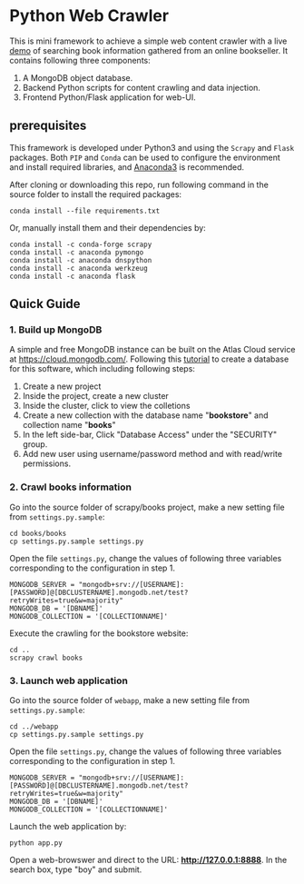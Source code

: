 # Python Web Crawler

This is mini framework to achieve a simple web content crawler with a live [demo](http://wenxinli.info:8080/) of searching book information gathered from an online bookseller. It contains following three components:

1. A MongoDB object database.
2. Backend Python scripts for content crawling and data injection.
3. Frontend Python/Flask application for web-UI.

## prerequisites

This framework is developed under Python3 and using the `Scrapy` and `Flask` packages. Both `PIP` and `Conda` can be used to configure the environment and install required libraries, and [Anaconda3](https://www.anaconda.com/distribution/) is recommended.

After cloning or downloading this repo, run following command in the source folder to install the required packages:

```
conda install --file requirements.txt
```

Or, manually install them and their dependencies by:

```
conda install -c conda-forge scrapy
conda install -c anaconda pymongo
conda install -c anaconda dnspython
conda install -c anaconda werkzeug
conda install -c anaconda flask
```

## Quick Guide

### 1. Build up MongoDB

A simple and free MongoDB instance can be built on the Atlas Cloud service at https://cloud.mongodb.com/. Following this [tutorial](https://docs.atlas.mongodb.com/tutorial/deploy-free-tier-cluster/) to create a database for this software, which including following steps:

  1. Create a new project
  2. Inside the project, create a new cluster
  3. Inside the cluster, click to view the colletions
  4. Create a new collection with the database name "**bookstore**" and collection name "**books**"
  5. In the left side-bar, Click "Database Access" under the "SECURITY" group.
  6. Add new user using username/password method and with read/write permissions.

### 2. Crawl books information

Go into the source folder of scrapy/books project, make a new setting file from `settings.py.sample`:

```
cd books/books
cp settings.py.sample settings.py
```

Open the file `settings.py`, change the values of following three variables corresponding to the configuration in step 1.

```
MONGODB_SERVER = "mongodb+srv://[USERNAME]:[PASSWORD]@[DBCLUSTERNAME].mongodb.net/test?retryWrites=true&w=majority"
MONGODB_DB = '[DBNAME]'
MONGODB_COLLECTION = '[COLLECTIONNAME]'
```

Execute the crawling for the bookstore website:

```
cd ..
scrapy crawl books
```

### 3. Launch web application

Go into the source folder of `webapp`, make a new setting file from `settings.py.sample`:

```
cd ../webapp
cp settings.py.sample settings.py
```

Open the file `settings.py`, change the values of following three variables corresponding to the configuration in step 1.

```
MONGODB_SERVER = "mongodb+srv://[USERNAME]:[PASSWORD]@[DBCLUSTERNAME].mongodb.net/test?retryWrites=true&w=majority"
MONGODB_DB = '[DBNAME]'
MONGODB_COLLECTION = '[COLLECTIONNAME]'
```

Launch the web application by:

```
python app.py
```

Open a web-browswer and direct to the URL: **http://127.0.0.1:8888**. In the search box, type "boy" and submit.




